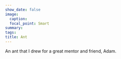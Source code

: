 ```yaml
---
show_date: false
image:
  caption: 
  focal_point: Smart
summary: 
tags:
title: Ant  
---
```


An ant that I drew for a great mentor and friend, Adam. 
